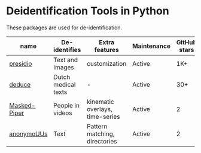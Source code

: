 # Deidentification Tools in Python

These packages are used for de-identification.

| name | De-identifies | Extra features | Maintenance | GitHub stars | paper | License |
|--|--|--|--|--|--|--|
| [presidio](https://github.com/microsoft/presidio) | Text and Images | customization | Active | 1K+ | - | MIT
| [deduce](https://github.com/vmenger/deduce) | Dutch medical texts | - | Active | 30+ | [paper](https://www.sciencedirect.com/science/article/abs/pii/S0736585316307365) | GPL-v3
| [Masked-Piper](https://github.com/WimPouw/TowardsMultimodalOpenScience) | People in videos | kinematic overlays, time-series | Active | 2 | - | Missing License |
| [anonymoUUs](https://github.com/UtrechtUniversity/anonymouus) | Text | Pattern matching, directories | Active | 2 | - | MIT |

